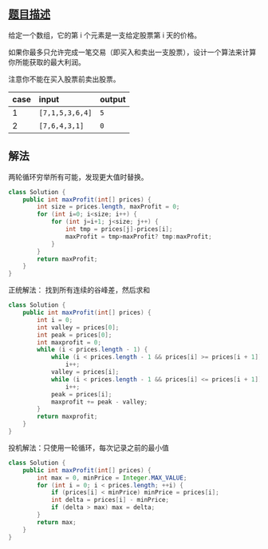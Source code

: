 ## [题目描述](https://leetcode-cn.com/problems/best-time-to-buy-and-sell-stock)

给定一个数组，它的第 i 个元素是一支给定股票第 i 天的价格。

如果你最多只允许完成一笔交易（即买入和卖出一支股票），设计一个算法来计算你所能获取的最大利润。

注意你不能在买入股票前卖出股票。

|case|input|output|
|:--|:--|:--|
|1|`[7,1,5,3,6,4]`|`5`|
|2|`[7,6,4,3,1]`|`0`|

## 解法

两轮循环穷举所有可能，发现更大值时替换。

```java
class Solution {
    public int maxProfit(int[] prices) {
        int size = prices.length, maxProfit = 0;
        for (int i=0; i<size; i++) {
            for (int j=i+1; j<size; j++) {
                int tmp = prices[j]-prices[i];
                maxProfit = tmp>maxProfit? tmp:maxProfit;
            }
        }
        return maxProfit;
    }
}
```

正统解法： 找到所有连续的谷峰差，然后求和

```java
class Solution {
    public int maxProfit(int[] prices) {
        int i = 0;
        int valley = prices[0];
        int peak = prices[0];
        int maxprofit = 0;
        while (i < prices.length - 1) {
            while (i < prices.length - 1 && prices[i] >= prices[i + 1])
                i++;
            valley = prices[i];
            while (i < prices.length - 1 && prices[i] <= prices[i + 1])
                i++;
            peak = prices[i];
            maxprofit += peak - valley;
        }
        return maxprofit;
    }
}
```

投机解法：只使用一轮循环，每次记录之前的最小值

```java
class Solution {
    public int maxProfit(int[] prices) {
        int max = 0, minPrice = Integer.MAX_VALUE;
        for (int i = 0; i < prices.length; ++i) {
            if (prices[i] < minPrice) minPrice = prices[i];
            int delta = prices[i] - minPrice;
            if (delta > max) max = delta;
        }
        return max;
    }
}
```